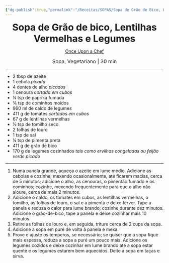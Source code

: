 ```yaml
---
{"dg-publish":true,"permalink":"/Receitas/SOPAS/Sopa de Grão de Bico, Lentilhas Vermelhas e Legumes/","title":"Sopa de Grão de Bico, Lentilhas Vermelhas e Legumes","tags":["💚ok"]}
---
```


<div style="text-align: center;"> <span style="font-size: 30px;"><b>Sopa de Grão de bico, Lentilhas Vermelhas e Legumes</b></span> </div>

<span class="center"> <center> [Once Upon a Chef](https://www.onceuponachef.com/recipes/smoky-chickpea-red-lentil-vegetable-soup.html) </center></span>

<div style="text-align: center;"> <span style="font-size: 16px;">  Sopa, Vegetariano | 30 min </span> </div>

---
- 2 tbsp de azeite
- 1 cebola *picada*
- 4 dentes de alho *picados*
- 1 cenoura *cortada em cubos*
- ¼ tsp de paprika fumada
- ¾ tsp de cominhos moídos
- 960 ml de caldo de legumes
- 411 g de tomates *cortados em cubos*
- 67 g de lentilhas vermelhas
- ½ tsp de tomilho seco
- 2 folhas de louro
- 1 tsp de sal
- ¼ tsp de pimenta preta
- 411 g de grão de bico
- 170 g de legumes cozinhados *tais como ervilhas congeladas ou feijão verde picado*
---
1. Numa panela grande, aqueça o azeite em lume médio. Adicione as cebolas e cozinhe, mexendo ocasionalmente, até ficarem macias, cerca de 5 minutos; adicione o alho, as cenouras, o pimentão fumado e os cominhos; cozinhe, mexendo frequentemente para que o alho não aloure, cerca de mais 2 minutos.
2. Adicione o caldo, os tomates em cubos, as lentilhas vermelhas, o tomilho, as folhas de louro, o sal e a pimenta e deixe ferver. Tape a panela e reduza o calor para lume brando; cozinhe durante dez minutos. Adicione o grão-de-bico, tape a panela e deixe cozinhar mais 10 minutos. 
3. Retire as folhas de louro e, em seguida, triture cerca de 2 cups da sopa.
4. Adicione a sopa em puré de volta à panela e mexa. 
5. Prove e ajuste os temperos, se necessário; se quiser que a sopa fique mais espessa, reduza a sopa a puré um pouco mais. Adicione os legumes cozidos e deixe cozinhar em lume brando até a sopa estar quente e os legumes estarem bem aquecidos. Deite a sopa em taças e sirva.